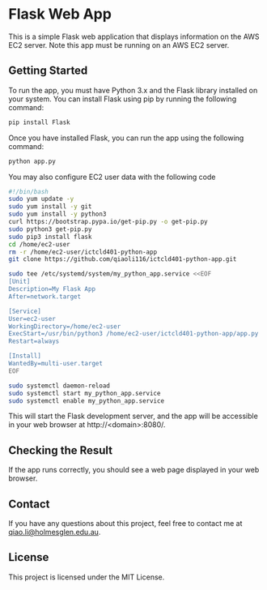 # Flask Web App
This is a simple Flask web application that displays information on the AWS EC2 server. Note this app must be running on an AWS EC2 server.

## Getting Started
To run the app, you must have Python 3.x and the Flask library installed on your system. You can install Flask using pip by running the following command:

```bash
pip install Flask
```

Once you have installed Flask, you can run the app using the following command:

```bash
python app.py
```

You may also configure EC2 user data with the following code
```bash
#!/bin/bash
sudo yum update -y
sudo yum install -y git
sudo yum install -y python3
curl https://bootstrap.pypa.io/get-pip.py -o get-pip.py
sudo python3 get-pip.py
sudo pip3 install flask
cd /home/ec2-user
rm -r /home/ec2-user/ictcld401-python-app
git clone https://github.com/qiaoli116/ictcld401-python-app.git

sudo tee /etc/systemd/system/my_python_app.service <<EOF
[Unit]
Description=My Flask App
After=network.target

[Service]
User=ec2-user
WorkingDirectory=/home/ec2-user
ExecStart=/usr/bin/python3 /home/ec2-user/ictcld401-python-app/app.py
Restart=always

[Install]
WantedBy=multi-user.target
EOF

sudo systemctl daemon-reload
sudo systemctl start my_python_app.service
sudo systemctl enable my_python_app.service
```

This will start the Flask development server, and the app will be accessible in your web browser at http://&lt;domain&gt;:8080/.

## Checking the Result
If the app runs correctly, you should see a web page displayed in your web browser.

## Contact
If you have any questions about this project, feel free to contact me at <qiao.li@holmesglen.edu.au>.

## License
This project is licensed under the MIT License.